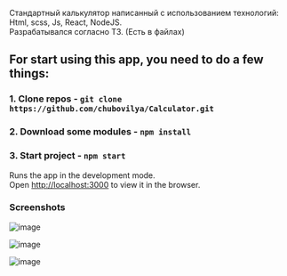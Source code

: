 Стандартный калькулятор написанный с использованием технологий:
  Html, scss, Js, React, NodeJS.<br />
Разрабатывался согласно ТЗ. (Есть в файлах)
## For start using this app, you need to do a few things:
### 1. Clone repos - `git clone https://github.com/chubovilya/Calculator.git`
### 2. Download some modules - `npm install`
### 3. Start project - `npm start`

Runs the app in the development mode.<br />
Open [http://localhost:3000](http://localhost:3000) to view it in the browser.

### Screenshots
![image](https://user-images.githubusercontent.com/46792640/171491232-394b3bbf-9881-42f7-9700-e66c883c82f7.png)

![image](https://user-images.githubusercontent.com/46792640/171491295-4ef4ae65-4ad6-4ded-b01d-53a464c12c85.png)

![image](https://user-images.githubusercontent.com/46792640/171491343-12d16b9a-15f5-485e-b9da-ea67e7e9a72a.png)


